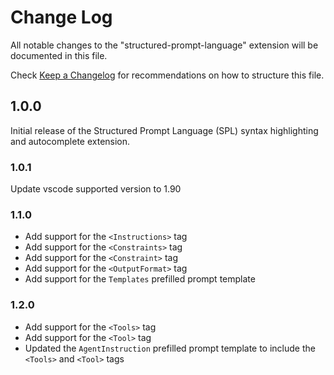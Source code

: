 # Change Log

All notable changes to the "structured-prompt-language" extension will be documented in this file.

Check [Keep a Changelog](http://keepachangelog.com/) for recommendations on how to structure this file.

## 1.0.0

Initial release of the Structured Prompt Language (SPL) syntax highlighting and autocomplete extension.

### 1.0.1
Update vscode supported version to 1.90

### 1.1.0
- Add support for the `<Instructions>` tag
- Add support for the `<Constraints>` tag
- Add support for the `<Constraint>` tag
- Add support for the `<OutputFormat>` tag
- Add support for the `Templates` prefilled prompt template

### 1.2.0
- Add support for the `<Tools>` tag
- Add support for the `<Tool>` tag
- Updated the `AgentInstruction` prefilled prompt template to include the `<Tools>` and `<Tool>` tags